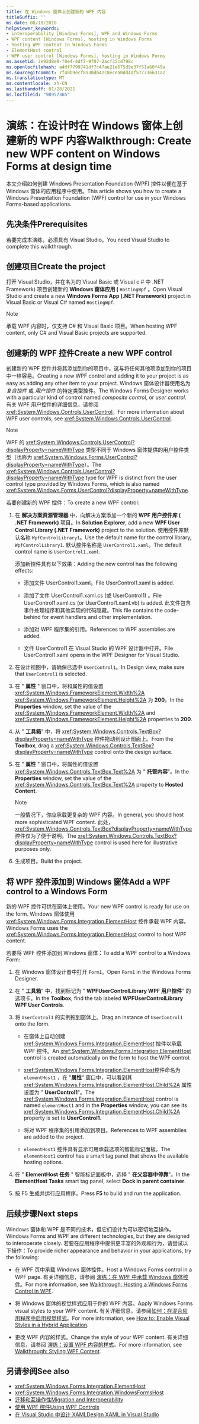 ```yaml
---
title: 在 Windows 窗体上创建新的 WPF 内容
titleSuffix: ''
ms.date: 08/18/2018
helpviewer_keywords:
- interoperability [Windows Forms], WPF and Windows Forms
- WPF content [Windows Forms], hosting in Windows Forms
- hosting WPF content in Windows Forms
- ElementHost control
- WPF user control [Windows Forms], hosting in Windows Forms
ms.assetid: 2e92d8e8-f0e4-4df7-9f07-2acf35cd798c
ms.openlocfilehash: a4df7799741df7c47ae21e675d9e37f51a60f49a
ms.sourcegitcommit: 7f48b9ecf8a30db42c8ecea0dd4df577736631a2
ms.translationtype: MT
ms.contentlocale: zh-CN
ms.lasthandoff: 01/28/2021
ms.locfileid: "98957365"
---
```

# <a name="walkthrough-create-new-wpf-content-on-windows-forms-at-design-time"></a><span data-ttu-id="a9b6c-102">演练：在设计时在 Windows 窗体上创建新的 WPF 内容</span><span class="sxs-lookup"><span data-stu-id="a9b6c-102">Walkthrough: Create new WPF content on Windows Forms at design time</span></span>

<span data-ttu-id="a9b6c-103">本文介绍如何创建 Windows Presentation Foundation (WPF) 控件以便在基于 Windows 窗体的应用程序中使用。</span><span class="sxs-lookup"><span data-stu-id="a9b6c-103">This article shows you how to create a Windows Presentation Foundation (WPF) control for use in your Windows Forms-based applications.</span></span>

## <a name="prerequisites"></a><span data-ttu-id="a9b6c-104">先决条件</span><span class="sxs-lookup"><span data-stu-id="a9b6c-104">Prerequisites</span></span>

<span data-ttu-id="a9b6c-105">若要完成本演练，必须具有 Visual Studio。</span><span class="sxs-lookup"><span data-stu-id="a9b6c-105">You need Visual Studio to complete this walkthrough.</span></span>

## <a name="create-the-project"></a><span data-ttu-id="a9b6c-106">创建项目</span><span class="sxs-lookup"><span data-stu-id="a9b6c-106">Create the project</span></span>

<span data-ttu-id="a9b6c-107">打开 Visual Studio，并在名为的 Visual Basic 或 Visual c # 中 .NET Framework) 项目创建新的 **Windows 窗体应用 (** `HostingWpf` 。</span><span class="sxs-lookup"><span data-stu-id="a9b6c-107">Open Visual Studio and create a new **Windows Forms App (.NET Framework)** project in Visual Basic or Visual C# named `HostingWpf`.</span></span>

> [!NOTE]
> <span data-ttu-id="a9b6c-108">承载 WPF 内容时，仅支持 C# 和 Visual Basic 项目。</span><span class="sxs-lookup"><span data-stu-id="a9b6c-108">When hosting WPF content, only C# and Visual Basic projects are supported.</span></span>

## <a name="create-a-new-wpf-control"></a><span data-ttu-id="a9b6c-109">创建新的 WPF 控件</span><span class="sxs-lookup"><span data-stu-id="a9b6c-109">Create a new WPF control</span></span>

<span data-ttu-id="a9b6c-110">创建新的 WPF 控件并将其添加到你的项目中，这与将任何其他项添加到你的项目中一样容易。</span><span class="sxs-lookup"><span data-stu-id="a9b6c-110">Creating a new WPF control and adding it to your project is as easy as adding any other item to your project.</span></span> <span data-ttu-id="a9b6c-111">Windows 窗体设计器使用名为 *复合控件* 或 *用户控件* 的特定类型控件。</span><span class="sxs-lookup"><span data-stu-id="a9b6c-111">The Windows Forms Designer works with a particular kind of control named *composite control*, or *user control*.</span></span> <span data-ttu-id="a9b6c-112">有关 WPF 用户控件的详细信息，请参阅 <xref:System.Windows.Controls.UserControl>。</span><span class="sxs-lookup"><span data-stu-id="a9b6c-112">For more information about WPF user controls, see <xref:System.Windows.Controls.UserControl>.</span></span>

> [!NOTE]
> <span data-ttu-id="a9b6c-113">WPF 的 <xref:System.Windows.Controls.UserControl?displayProperty=nameWithType> 类型不同于 Windows 窗体提供的用户控件类型（也称为 <xref:System.Windows.Forms.UserControl?displayProperty=nameWithType>）。</span><span class="sxs-lookup"><span data-stu-id="a9b6c-113">The <xref:System.Windows.Controls.UserControl?displayProperty=nameWithType> type for WPF is distinct from the user control type provided by Windows Forms, which is also named <xref:System.Windows.Forms.UserControl?displayProperty=nameWithType>.</span></span>

<span data-ttu-id="a9b6c-114">若要创建新的 WPF 控件：</span><span class="sxs-lookup"><span data-stu-id="a9b6c-114">To create a new WPF control:</span></span>

1. <span data-ttu-id="a9b6c-115">在 **解决方案资源管理器** 中，向解决方案添加一个新的 **WPF 用户控件库 ( .NET Framework)** 项目。</span><span class="sxs-lookup"><span data-stu-id="a9b6c-115">In **Solution Explorer**, add a new **WPF User Control Library (.NET Framework)** project to the solution.</span></span> <span data-ttu-id="a9b6c-116">使用控件库默认名称 `WpfControlLibrary1`。</span><span class="sxs-lookup"><span data-stu-id="a9b6c-116">Use the default name for the control library, `WpfControlLibrary1`.</span></span> <span data-ttu-id="a9b6c-117">默认控件名称是 `UserControl1.xaml`。</span><span class="sxs-lookup"><span data-stu-id="a9b6c-117">The default control name is `UserControl1.xaml`.</span></span>

   <span data-ttu-id="a9b6c-118">添加新控件具有以下效果：</span><span class="sxs-lookup"><span data-stu-id="a9b6c-118">Adding the new control has the following effects:</span></span>

   - <span data-ttu-id="a9b6c-119">添加文件 UserControl1.xaml。</span><span class="sxs-lookup"><span data-stu-id="a9b6c-119">File UserControl1.xaml is added.</span></span>

   - <span data-ttu-id="a9b6c-120">添加了文件 UserControl1.xaml.cs (或 UserControl1) 。</span><span class="sxs-lookup"><span data-stu-id="a9b6c-120">File UserControl1.xaml.cs (or UserControl1.xaml.vb) is added.</span></span> <span data-ttu-id="a9b6c-121">此文件包含事件处理程序和其他实现的代码隐藏。</span><span class="sxs-lookup"><span data-stu-id="a9b6c-121">This file contains the code-behind for event handlers and other implementation.</span></span>

   - <span data-ttu-id="a9b6c-122">添加对 WPF 程序集的引用。</span><span class="sxs-lookup"><span data-stu-id="a9b6c-122">References to WPF assemblies are added.</span></span>

   - <span data-ttu-id="a9b6c-123">文件 UserControl1 在 Visual Studio 的 WPF 设计器中打开。</span><span class="sxs-lookup"><span data-stu-id="a9b6c-123">File UserControl1.xaml opens in the WPF Designer for Visual Studio.</span></span>

2. <span data-ttu-id="a9b6c-124">在设计视图中，请确保已选中 `UserControl1`。</span><span class="sxs-lookup"><span data-stu-id="a9b6c-124">In Design view, make sure that `UserControl1` is selected.</span></span>

3. <span data-ttu-id="a9b6c-125">在 " **属性** " 窗口中，将和属性的值设置 <xref:System.Windows.FrameworkElement.Width%2A> <xref:System.Windows.FrameworkElement.Height%2A> 为 **200**。</span><span class="sxs-lookup"><span data-stu-id="a9b6c-125">In the **Properties** window, set the value of the <xref:System.Windows.FrameworkElement.Width%2A> and <xref:System.Windows.FrameworkElement.Height%2A> properties to **200**.</span></span>

4. <span data-ttu-id="a9b6c-126">从 " **工具箱**" 中，将 <xref:System.Windows.Controls.TextBox?displayProperty=nameWithType> 控件拖动到设计图面上。</span><span class="sxs-lookup"><span data-stu-id="a9b6c-126">From the **Toolbox**, drag a <xref:System.Windows.Controls.TextBox?displayProperty=nameWithType> control onto the design surface.</span></span>

5. <span data-ttu-id="a9b6c-127">在 " **属性** " 窗口中，将属性的值设置 <xref:System.Windows.Controls.TextBox.Text%2A> 为 " **托管内容**"。</span><span class="sxs-lookup"><span data-stu-id="a9b6c-127">In the **Properties** window, set the value of the <xref:System.Windows.Controls.TextBox.Text%2A> property to **Hosted Content**.</span></span>

   > [!NOTE]
   > <span data-ttu-id="a9b6c-128">一般情况下，你应承载更复杂的 WPF 内容。</span><span class="sxs-lookup"><span data-stu-id="a9b6c-128">In general, you should host more sophisticated WPF content.</span></span> <span data-ttu-id="a9b6c-129">此处，<xref:System.Windows.Controls.TextBox?displayProperty=nameWithType> 控件仅为了便于说明。</span><span class="sxs-lookup"><span data-stu-id="a9b6c-129">The <xref:System.Windows.Controls.TextBox?displayProperty=nameWithType> control is used here for illustrative purposes only.</span></span>

6. <span data-ttu-id="a9b6c-130">生成项目。</span><span class="sxs-lookup"><span data-stu-id="a9b6c-130">Build the project.</span></span>

## <a name="add-a-wpf-control-to-a-windows-form"></a><span data-ttu-id="a9b6c-131">将 WPF 控件添加到 Windows 窗体</span><span class="sxs-lookup"><span data-stu-id="a9b6c-131">Add a WPF control to a Windows Form</span></span>

<span data-ttu-id="a9b6c-132">新的 WPF 控件可供在窗体上使用。</span><span class="sxs-lookup"><span data-stu-id="a9b6c-132">Your new WPF control is ready for use on the form.</span></span> <span data-ttu-id="a9b6c-133">Windows 窗体使用 <xref:System.Windows.Forms.Integration.ElementHost> 控件承载 WPF 内容。</span><span class="sxs-lookup"><span data-stu-id="a9b6c-133">Windows Forms uses the <xref:System.Windows.Forms.Integration.ElementHost> control to host WPF content.</span></span>

<span data-ttu-id="a9b6c-134">若要将 WPF 控件添加到 Windows 窗体：</span><span class="sxs-lookup"><span data-stu-id="a9b6c-134">To add a WPF control to a Windows Form:</span></span>

1. <span data-ttu-id="a9b6c-135">在 Windows 窗体设计器中打开 `Form1`。</span><span class="sxs-lookup"><span data-stu-id="a9b6c-135">Open `Form1` in the Windows Forms Designer.</span></span>

2. <span data-ttu-id="a9b6c-136">在 " **工具箱**" 中，找到标记为 " **WPFUserControlLibrary WPF 用户控件**" 的选项卡。</span><span class="sxs-lookup"><span data-stu-id="a9b6c-136">In the **Toolbox**, find the tab labeled **WPFUserControlLibrary WPF User Controls**.</span></span>

3. <span data-ttu-id="a9b6c-137">将 `UserControl1` 的实例拖到窗体上。</span><span class="sxs-lookup"><span data-stu-id="a9b6c-137">Drag an instance of `UserControl1` onto the form.</span></span>

    - <span data-ttu-id="a9b6c-138">在窗体上自动创建 <xref:System.Windows.Forms.Integration.ElementHost> 控件以承载 WPF 控件。</span><span class="sxs-lookup"><span data-stu-id="a9b6c-138">An <xref:System.Windows.Forms.Integration.ElementHost> control is created automatically on the form to host the WPF control.</span></span>

    - <span data-ttu-id="a9b6c-139"><xref:System.Windows.Forms.Integration.ElementHost>控件命名为 `elementHost1` ，在 "**属性**" 窗口中，可以看到其 <xref:System.Windows.Forms.Integration.ElementHost.Child%2A> 属性设置为 " **UserControl1**"。</span><span class="sxs-lookup"><span data-stu-id="a9b6c-139">The <xref:System.Windows.Forms.Integration.ElementHost> control is named `elementHost1` and in the **Properties** window, you can see its <xref:System.Windows.Forms.Integration.ElementHost.Child%2A> property is set to **UserControl1**.</span></span>

    - <span data-ttu-id="a9b6c-140">将对 WPF 程序集的引用添加到项目。</span><span class="sxs-lookup"><span data-stu-id="a9b6c-140">References to WPF assemblies are added to the project.</span></span>

    - <span data-ttu-id="a9b6c-141">`elementHost1` 控件具有显示可用承载选项的智能标记面板。</span><span class="sxs-lookup"><span data-stu-id="a9b6c-141">The `elementHost1` control has a smart tag panel that shows the available hosting options.</span></span>

4. <span data-ttu-id="a9b6c-142">在 " **ElementHost 任务** " 智能标记面板中，选择 " **在父容器中停靠**"。</span><span class="sxs-lookup"><span data-stu-id="a9b6c-142">In the **ElementHost Tasks** smart tag panel, select **Dock in parent container**.</span></span>

5. <span data-ttu-id="a9b6c-143">按 F5 生成并运行应用程序。</span><span class="sxs-lookup"><span data-stu-id="a9b6c-143">Press **F5** to build and run the application.</span></span>

## <a name="next-steps"></a><span data-ttu-id="a9b6c-144">后续步骤</span><span class="sxs-lookup"><span data-stu-id="a9b6c-144">Next steps</span></span>

<span data-ttu-id="a9b6c-145">Windows 窗体和 WPF 是不同的技术，但它们设计为可以密切地互操作。</span><span class="sxs-lookup"><span data-stu-id="a9b6c-145">Windows Forms and WPF are different technologies, but they are designed to interoperate closely.</span></span> <span data-ttu-id="a9b6c-146">若要在应用程序中提供更丰富的外观和行为，请尝试以下操作：</span><span class="sxs-lookup"><span data-stu-id="a9b6c-146">To provide richer appearance and behavior in your applications, try the following:</span></span>

- <span data-ttu-id="a9b6c-147">在 WPF 页中承载 Windows 窗体控件。</span><span class="sxs-lookup"><span data-stu-id="a9b6c-147">Host a Windows Forms control in a WPF page.</span></span> <span data-ttu-id="a9b6c-148">有关详细信息，请参阅 [演练：在 WPF 中承载 Windows 窗体控件](/dotnet/framework/wpf/advanced/walkthrough-hosting-a-windows-forms-control-in-wpf)。</span><span class="sxs-lookup"><span data-stu-id="a9b6c-148">For more information, see [Walkthrough: Hosting a Windows Forms Control in WPF](/dotnet/framework/wpf/advanced/walkthrough-hosting-a-windows-forms-control-in-wpf).</span></span>

- <span data-ttu-id="a9b6c-149">将 Windows 窗体的视觉样式应用于你的 WPF 内容。</span><span class="sxs-lookup"><span data-stu-id="a9b6c-149">Apply Windows Forms visual styles to your WPF content.</span></span> <span data-ttu-id="a9b6c-150">有关详细信息，请参阅[如何：在混合应用程序中启用视觉样式](/dotnet/framework/wpf/advanced/how-to-enable-visual-styles-in-a-hybrid-application)。</span><span class="sxs-lookup"><span data-stu-id="a9b6c-150">For more information, see [How to: Enable Visual Styles in a Hybrid Application](/dotnet/framework/wpf/advanced/how-to-enable-visual-styles-in-a-hybrid-application).</span></span>

- <span data-ttu-id="a9b6c-151">更改 WPF 内容的样式。</span><span class="sxs-lookup"><span data-stu-id="a9b6c-151">Change the style of your WPF content.</span></span> <span data-ttu-id="a9b6c-152">有关详细信息，请参阅 [演练：设置 WPF 内容的样式](walkthrough-styling-wpf-content.md)。</span><span class="sxs-lookup"><span data-stu-id="a9b6c-152">For more information, see [Walkthrough: Styling WPF Content](walkthrough-styling-wpf-content.md).</span></span>

## <a name="see-also"></a><span data-ttu-id="a9b6c-153">另请参阅</span><span class="sxs-lookup"><span data-stu-id="a9b6c-153">See also</span></span>

- <xref:System.Windows.Forms.Integration.ElementHost>
- <xref:System.Windows.Forms.Integration.WindowsFormsHost>
- [<span data-ttu-id="a9b6c-154">迁移和互操作性</span><span class="sxs-lookup"><span data-stu-id="a9b6c-154">Migration and Interoperability</span></span>](/dotnet/framework/wpf/advanced/migration-and-interoperability)
- [<span data-ttu-id="a9b6c-155">使用 WPF 控件</span><span class="sxs-lookup"><span data-stu-id="a9b6c-155">Using WPF Controls</span></span>](using-wpf-controls.md)
- [<span data-ttu-id="a9b6c-156">在 Visual Studio 中设计 XAML</span><span class="sxs-lookup"><span data-stu-id="a9b6c-156">Design XAML in Visual Studio</span></span>](/visualstudio/xaml-tools/designing-xaml-in-visual-studio)
